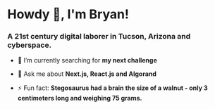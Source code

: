 <h1>Howdy 👋, I'm Bryan!</h1>
<h3>A 21st century digital laborer in Tucson, Arizona and cyberspace.</h3>

- 🔭 I’m currently searching for **my next challenge**

- 💬 Ask me about **Next.js, React.js and Algorand**

- ⚡ Fun fact: **Stegosaurus had a brain the size of a walnut - only 3 centimeters long and weighing 75 grams.**

<!--
**NewWorldOrderly/newworldorderly** is a ✨ _special_ ✨ repository because its `README.md` (this file) appears on your GitHub profile.

Here are some ideas to get you started:

- 🔭 I’m currently working on ...
- 🌱 I’m currently learning ...
- 👯 I’m looking to collaborate on ...
- 🤔 I’m looking for help with ...
- 💬 Ask me about ...
- 📫 How to reach me: ...
- 😄 Pronouns: ...
- ⚡ Fun fact: ...
-->
